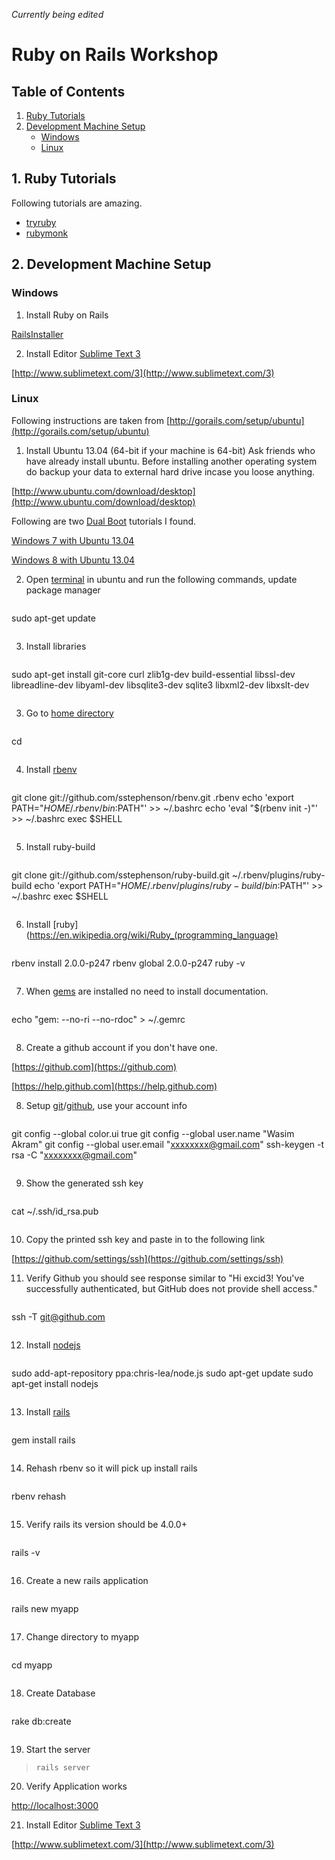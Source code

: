 *Currently being edited*

Ruby on Rails Workshop
===

Table of Contents
---

1. [Ruby Tutorials](#-1-ruby-tutorials)
2. [Development Machine Setup](#-2-development-machine-setup)
    * [Windows](#-windows)
    * [Linux](#-linux)

<a id="-1-ruby-tutorials"></a> 1. Ruby Tutorials
---

Following tutorials are amazing.

* [tryruby](http://tryruby.org/levels/1/challenges/0)
* [rubymonk](http://rubymonk.com/)

<a id="-2-development-machine-setup"></a> 2. Development Machine Setup
---

### <a id="-windows"></a> Windows
1. Install Ruby on Rails
  
  [RailsInstaller](http://railsinstaller.org/en "Install ruby, rails git and other tools")


2. Install Editor [Sublime Text 3](http://www.sublimetext.com/3)

  [http://www.sublimetext.com/3](http://www.sublimetext.com/3)


### <a id="-linux"></a> Linux

Following instructions are taken from [http://gorails.com/setup/ubuntu](http://gorails.com/setup/ubuntu)

1. Install Ubuntu 13.04 (64-bit if your machine is 64-bit) Ask friends who have already install ubuntu. Before installing another operating system do backup your data to external hard drive incase you loose anything.

  [http://www.ubuntu.com/download/desktop](http://www.ubuntu.com/download/desktop)

  Following are two [Dual Boot](http://en.wikipedia.org/wiki/Multi_boot) tutorials I found.
  
  [Windows 7 with Ubuntu 13.04](https://www.youtube.com/watch?v=SeSaVzyPY8k)

  [Windows 8 with Ubuntu 13.04](https://www.youtube.com/watch?v=PK7gWIkAY7s)

2. Open [terminal](https://help.ubuntu.com/community/UsingTheTerminal) in ubuntu and run the following commands, update package manager
> ```
sudo apt-get update
> ```

3. Install libraries
> ```
sudo apt-get install git-core curl zlib1g-dev build-essential libssl-dev \
libreadline-dev libyaml-dev libsqlite3-dev sqlite3 libxml2-dev libxslt-dev
> ```


3. Go to [home directory](http://en.wikipedia.org/wiki/Home_directory#Unix)
> ```
cd
> ```

4. Install [rbenv](https://github.com/sstephenson/rbenv)
> ```
git clone git://github.com/sstephenson/rbenv.git .rbenv
echo 'export PATH="$HOME/.rbenv/bin:$PATH"' >> ~/.bashrc
echo 'eval "$(rbenv init -)"' >> ~/.bashrc
exec $SHELL
> ```

5. Install ruby-build
> ```
git clone git://github.com/sstephenson/ruby-build.git ~/.rbenv/plugins/ruby-build
echo 'export PATH="$HOME/.rbenv/plugins/ruby-build/bin:$PATH"' >> ~/.bashrc
exec $SHELL
> ```

6. Install [ruby](https://en.wikipedia.org/wiki/Ruby_(programming_language)
> ```
rbenv install 2.0.0-p247
rbenv global 2.0.0-p247
ruby -v
> ```

7. When [gems](http://en.wikipedia.org/wiki/RubyGems "in ruby libraries are called gems rails is also a gem") are installed no need to install documentation.
> ```
echo "gem: --no-ri --no-rdoc" > ~/.gemrc
> ```

8. Create a github account if you don't have one.

  [https://github.com](https://github.com)

  [https://help.github.com](https://help.github.com)

8. Setup [git](https://git.com)/[github](https://github.com), use your account info
> ```
git config --global color.ui true
git config --global user.name "Wasim Akram"
git config --global user.email "xxxxxxxx@gmail.com"
ssh-keygen -t rsa -C "xxxxxxxx@gmail.com"
> ```

9. Show the generated ssh key
> ```
cat ~/.ssh/id_rsa.pub
> ```

10. Copy the printed ssh key and paste in to the following link

  [https://github.com/settings/ssh](https://github.com/settings/ssh)

11. Verify Github you should see response similar to "Hi excid3! You've successfully authenticated, but GitHub does not provide shell access."
> ```
ssh -T git@github.com
> ```

12. Install [nodejs](http://nodejs.org/)
> ```
sudo add-apt-repository ppa:chris-lea/node.js
sudo apt-get update
sudo apt-get install nodejs
> ```

13. Install [rails](http://guides.rubyonrails.org/)
> ```
gem install rails
> ```

14. Rehash rbenv so it will pick up install rails
> ```
rbenv rehash
> ```

15. Verify rails its version should be 4.0.0+
> ```
rails -v
> ```

16. Create a new rails application
> ```
rails new myapp
> ```

17. Change directory to myapp
> ```
cd myapp
> ```

18. Create Database
> ```
rake db:create
> ```

19. Start the server
> ```
> rails server
> ```

20. Verify Application works

  [http://localhost:3000](http://localhost:3000)

21. Install Editor [Sublime Text 3](http://www.sublimetext.com/3)

  [http://www.sublimetext.com/3](http://www.sublimetext.com/3)